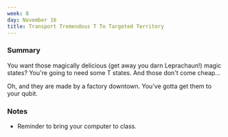 ```yaml
---
week: 8
day: November 16
title: Transport Tremendous T To Targeted Territory
---
```


### Summary
You want those magically delicious (get away you darn Leprachaun!) magic states? You're going to need some T states. And those don't come cheap...

Oh, and they are made by a factory downtown. You've gotta get them to your qubit.

### Notes
- Reminder to bring your computer to class.